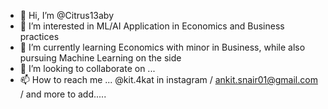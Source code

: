 - 👋 Hi, I’m @Citrus13aby
- 👀 I’m interested in ML/AI Application in Economics and Business practices
- 🌱 I’m currently learning Economics with minor in Business, while also pursuing Machine Learning on the side 
- 💞️ I’m looking to collaborate on ...
- 📫 How to reach me ... @kit.4kat in instagram / ankit.snair01@gmail.com / and more to add.....

<!---
Citrus13aby/Citrus13aby is a ✨ special ✨ repository because its `README.md` (this file) appears on your GitHub profile.
You can click the Preview link to take a look at your changes.
--->
